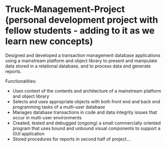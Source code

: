 # Truck-Management-Project (personal development project with fellow students - adding to it as we learn new concepts)
Designed and developed a transaction management database applications using a mainstream platform and object library to present and manipulate data stored in a relational database, and to process data and generate reports.

Functionalities:
- Uses context of the contents and architecture of a mainstream platform and object library
- Selects and uses appropriate objects with both front end and back end programming tasks of a multi-user database
- Manages database transactions in code and data integrity issues that occur in multi-user environments
- Created, tested and debugged (ongoing) a small commercially oriented program that uses bound and unbound visual components to support a GUI application
- Stored procedures for reports in second half of project...
